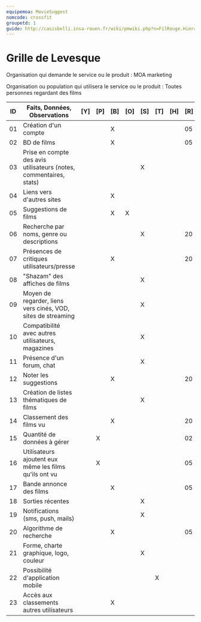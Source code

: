 ```yaml
---
equipemoa: MovieSuggest
nomcode: crossfit
groupetd: 1
guide: http://casisbelli.insa-rouen.fr/wiki/pmwiki.php?n=FilRouge.HierachiserBesoins
---
```


# Grille de Levesque

Organisation qui demande le service ou le produit : MOA marketing

Organisation ou population qui utilisera le service ou le produit : Toutes personnes regardant des films

| ID | Faits, Données, Observations | [Y] | [P] | [B] | [O] | [S] | [T] | [H] | [R] |
|----|------------------------------|----------|----------|--------|-------------|----------|----------|-----------|------------|
| 01 | Création d'un compte |     |          |    X    |          |        |       |           |    05        |
| 02 | BD de films |          |          |    X    |         |        |        |          |      05      |
| 03 | Prise en compte des avis utilisateurs (notes, commentaires, stats) |          |          |        |           |      X    |          |           |            |
| 04 | Liens vers d'autres sites |          |          |    X    |             |         |          |           |            |
| 05 | Suggestions de films |          |          |     X   |     X       |          |          |           |            |
| 06 | Recherche par noms, genre ou descriptions |          |          |        |             |      X    |          |           |        20    |
| 07 | Présences de critiques utilisateurs/presse |          |          |    X    |           |        |         |         |       20    |
| 08 | "Shazam" des affiches de films |          |          |        |             |     X     |          |           |            |
| 09 | Moyen de regarder, liens vers cinés, VOD, sites de streaming |          |          |        |             |    X      |          |           |            |
| 10 | Compatibilité avec autres utilisateurs, magazines |          |          |        |            |      X    |          |           |            |
| 11 | Présence d'un forum, chat |          |          |        |             |     X     |          |           |            |
| 12 | Noter les suggestions |          |          |   X     |             |          |          |           |     20       |
| 13 | Création de listes thématiques de films |  |  |  |  | X |  |  |  |
| 14 | Classement des films vu |          |          |    X    |             |          |          |           |     20       |
| 15 | Quantité de données à gérer |          |     X     |        |             |          |          |           |       02     |
| 16 | Utilisateurs ajoutent eux même les films qu'ils ont vu |          |     X     |        |             |          |          |           |       05     |
| 17 | Bande annonce des films |          |          |    X    |             |          |          |           |     05       |
| 18 | Sorties récentes |          |          |        |             |    X      |          |           |            |
| 19 | Notifications (sms, push, mails) |          |          |        |             |    X      |          |           |            |
| 20 | Algorithme de recherche |          |          |    X    |             |          |          |           |    05        |
| 21 | Forme, charte graphique, logo, couleur |          |          |        |             |    X     |         |         |            |
| 22 | Possibilité d'application mobile |          |          |        |             |          |      X    |           |            |
| 23 | Accès aux classements autres utilisateurs |         |         |    X    |         |         |          |           |            |
